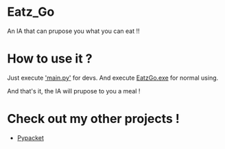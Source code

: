 # Eatz_Go
An IA that can prupose you what you can eat !!

# How to use it ?

Just execute <a href="main.py">'main.py'</a> for devs.
And execute <a href="EatzGo.exe">EatzGo.exe</a> for normal using.

And that's it, the IA will prupose to you a meal !

# Check out my other projects !

- <a href="https://github.com/Boubajoker/pypacket/">Pypacket</a>